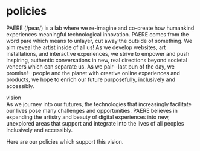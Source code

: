 # policies

PAERE (/pear/) is a lab where we re-imagine and co-create how humankind experiences meaningful technological innovation. PAERE comes from the word pare which means to unlayer, cut away the outside of something. We aim reveal the artist inside of all us! As we develop websites, art installations, and interactive experiences, we strive to empower and push inspiring, authentic conversations in new, real directions beyond societal veneers which can separate us. As we pair--last pun of the day, we promise!--people and the planet with creative online experiences and products, we hope to enrich our future purposefully, inclusively and accessibly.

vision</br>
As we journey into our futures, the technologies that increasingly facilitate our lives pose many challenges and opportunities. PAERE believes in expanding the artistry and beauty of digital experiences into new, unexplored areas that support and integrate into the lives of all peoples inclusively and accessibly. 

Here are our policies which support this vision.
